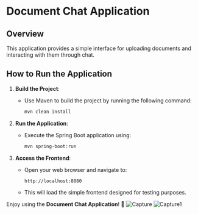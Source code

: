 # Document Chat Application

## Overview
This application provides a simple interface for uploading documents and interacting with them through chat.

## How to Run the Application
1. **Build the Project**:
   - Use Maven to build the project by running the following command:
     ```bash
     mvn clean install
     ```

2. **Run the Application**:
   - Execute the Spring Boot application using:
     ```bash
     mvn spring-boot:run
     ```

3. **Access the Frontend**:
   - Open your web browser and navigate to:
     ```
     http://localhost:8080
     ```
   - This will load the simple frontend designed for testing purposes.

Enjoy using the **Document Chat Application**! 🚀
![Capture](https://github.com/user-attachments/assets/4f3d7a74-aa72-4158-a228-5d69427f882c)
![Capture1](https://github.com/user-attachments/assets/91d16579-2eb5-4e8f-bf64-a7c84d8d3df9)
